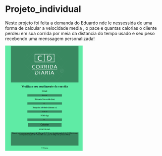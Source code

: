 # Projeto_individual

Neste projeto foi feita a demanda do Eduardo nde le nessessida de uma forma de calcular a velocidade media ,  o pace e quantas calorias o cliente perdeu em sua corrida por meia da distancia do tempo usado e seu peso recebendo uma menssagem personalizada!

<a href="https://eduardoarezandesilva.github.io/Projeto_individual/"><img src=".\tela.PNG" width="250px"></a>
